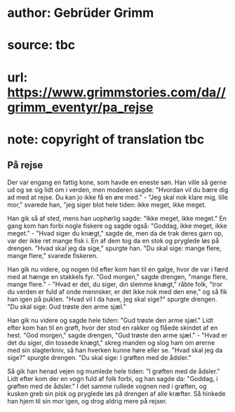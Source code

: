 # author: Gebrüder Grimm
# source: tbc
# url: https://www.grimmstories.com/da//grimm_eventyr/pa_rejse
# note: copyright of translation tbc

## På rejse 

Der var engang en fattig kone, som havde en eneste søn. Han ville så
gerne ud og se sig lidt om i verden, men moderen sagde: "Hvordan vil du
bære dig ad med at rejse. Du kan jo ikke få en øre med." - "Jeg skal
nok klare mig, lille mor," svarede han, "jeg siger blot hele tiden:
ikke meget, ikke meget.

Han gik så af sted, mens han uophørlig sagde: "Ikke meget, ikke
meget." En gang kom han forbi nogle fiskere og sagde også: "Goddag,
ikke meget, ikke meget." - "Hvad siger du knægt," sagde de, men da de
trak deres garn op, var der ikke ret mange fisk i. En af dem tog da en
stok og pryglede løs på drengen. "Hvad skal jeg da sige," spurgte han.
"Du skal sige: mange flere, mange flere," svarede fiskeren.

Han gik nu videre, og nogen tid efter kom han til en galge, hvor de var
i færd med at hænge en stakkels fyr. "God morgen," sagde drengen,
"mange flere, mange flere." - "Hvad er det, du siger, din slemme
knægt," råbte folk, "tror du verden er fuld af onde mennsker, er det
ikke nok med den ene," og så fik han igen på puklen. "Hvad vil I da
have, jeg skal sige?" spurgte drengen. "Du skal sige: Gud trøste den
arme sjæl."

Han gik nu videre og sagde hele tiden: "Gud trøste den arme sjæl."
Lidt efter kom han til en grøft, hvor der stod en rakker og flåede
skindet af en hest. "God morgen," sagde drengen, "Gud trøste den arme
sjæl." - "Hvad er det du siger, din tossede knægt," skreg manden og
slog ham om ørerne med sin slagterkniv, så han hverken kunne høre eller
se. "Hvad skal jeg da sige?" spurgte drengen. "Du skal sige: I
grøften med de ådsler."

Så gik han henad vejen og mumlede hele tiden: "I grøften med de
ådsler." Lidt efter kom der en vogn fuld af folk forbi, og han sagde
da: "Goddag, i grøften med de ådsler." I det samme rullede vognen ned
i grøften, og kusken greb sin pisk og pryglede løs på drengen af alle
kræfter. Så hinkede han hjem til sin mor igen, og drog aldrig mere på
rejser.
